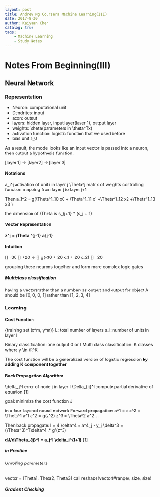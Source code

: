 ```yaml
---
layout: post
title: Andrew Ng Coursera Machine Learning(III)
date: 2017-8-30
author: Kaiyuan Chen
catalog: true
tags:
    - Machine Learning
    - Study Notes
---
```




# Notes From Beginning(III)

## Neural Network 
### Representation 

* Neuron: computational unit 
* Dendrites: input
* axon: output 
* layers: hidden layer, input layer(layer 1), output layer 
* weights: \theta(parameters in \theta^Tx)
* activation function: logistic function that we used before
* bias unit a_0

As a result, the model looks like an input vector is passed into a neuron, then output a hypothesis function. 

[layer 1] -> [layer2] -> [layer 3]

#### Notations 
a_i^j activation of unit i in layer j
\Theta^j matrix of weights controlling function mapping from layer j to layer j+1

Then 
a_1^2 = g(\Theta^1_10 x0 + \Theta^1_11 x1 +\Theta^1_12 x2 +\Theta^1_13 x3 )

the dimension of \Theta is 
s_{j+1} * (s_j + 1)

#### Vector Representation 
**z**^j = **\Theta** ^{j-1} **a**{j-1}

#### Intuition 

[] -30
[] +20 -> []   g(-30 + 20 x_1 + 20 x_2) 
[] +20

grouping these neurons together and form more complex logic gates 

##### Multiclass classification 
having a vector(rather than a number) as output 
and output for object A should be [0, 0, 0, 1] rather than [1, 2, 3, 4]


### Learning 
#### Cost Function 
{training set (x^m, y^m)}
L: total number of layers
s_l: number of units in layer l

Binary classification: one output 0 or 1
Multi class classification: K classes where y \in \R^K

The cost function will be a generalized version of logistic regression
**by adding K component together** 

#### Back Propagation Algorithm 
\delta_j^l error of node j in layer l
\Delta_{ij}^l compute partial derivative of equation [1]
 
goal: minimize the cost function J

in a four-layered neural network
Forward propagation: 
a^1 = x 
z^2 = \Theta^1 a^1
a^2 = g(z^2)
z^3 = \Theta^2 a^2
...

Then back propagate: 
l = 4
\delta^4 = a^4_j - y_j
\delta^3 = (\Theta^3)^T\delta^4 .* g'(z^3)

**dJ/d\Theta_{ij}^l = a_j^l \delta_i^{l+1}** [1]

##### in Practice  
###### Unrolling parameters 
vector = [Theta1, Theta2, Theta3]
call reshape(vector(#range), size, size)

##### Gradient Checking 